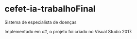 ﻿# cefet-ia-trabalhoFinal
Sistema de especialista de doenças

Implementado em c#, o projeto foi criado no Visual Studio 2017.
